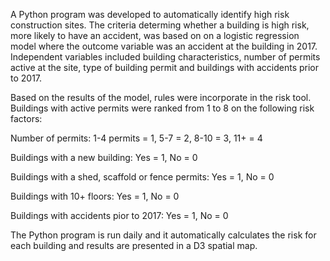 A Python program was developed to automatically identify high risk construction sites. The criteria determing whether a building is high risk, more likely to have an accident, was based on on a logistic regression model where the outcome variable was an accident at the building in 2017. Independent variables included building characteristics, number of permits active at the site, type of building permit and buildings with accidents prior to 2017.

Based on the results of the model, rules were incorporate in the risk tool. Buildings with active permits were ranked from 1 to 8 on the following risk factors:

Number of permits: 1-4 permits = 1, 5-7 = 2, 8-10 = 3, 11+ = 4

Buildings with a new building: Yes = 1, No = 0

Buildings with a shed, scaffold or fence permits: Yes = 1, No = 0

Buildings with 10+ floors: Yes = 1, No = 0

Buildings with accidents pior to 2017: Yes = 1, No = 0

The Python program is run daily and it automatically calculates the risk for each building and results are presented in a D3 spatial map.
